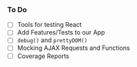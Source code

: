 ### To Do
- [ ] Tools for testing React
- [ ] Add Features/Tests to our App
- [ ] `debug()` and `prettyDOM()`
- [ ] Mocking AJAX Requests and Functions
- [ ] Coverage Reports